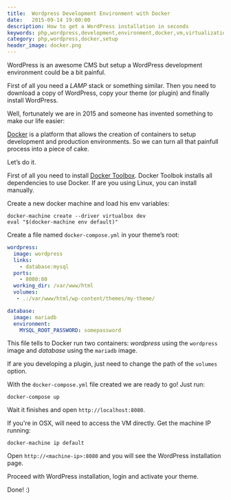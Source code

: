 ```yaml
---
title:  Wordpress Development Environment with Docker
date:   2015-09-14 19:00:00
description: How to get a WordPress installation in seconds
keywords: php,wordpress,development,environment,docker,vm,virtualization
category: php,wordpress,docker,setup
header_image: docker.png
---
```


WordPress is an awesome CMS but setup a WordPress development environment could be a bit painful.

First of all you need a *LAMP* stack or something similar. Then you need to download a copy of WordPress, copy your theme (or plugin) and finally install WordPress.

Well, fortunately we are in 2015 and someone has invented something to make our life easier:

[Docker](http://docker.io) is a platform that allows the creation of containers to setup development and production environments. So we can turn all that painfull process into a piece of cake.

Let’s do it.

First of all you need to install [Docker Toolbox](https://www.docker.com/toolbox). Docker Toolbok installs all dependencies to use Docker. If are you using Linux, you can install manually.

Create a new docker machine and load his env variables:

	docker-machine create --driver virtualbox dev
	eval "$(docker-machine env default)"

Create a file named `docker-compose.yml` in your theme’s root:

```yaml
wordpress:
  image: wordpress
  links:
    - database:mysql
  ports:
    - 8080:80
  working_dir: /var/www/html
  volumes:
   - .:/var/www/html/wp-content/themes/my-theme/

database:
  image: mariadb
  environment:
    MYSQL_ROOT_PASSWORD: somepassword
```

This file tells to Docker run two containers: *wordpress* using the `wordpress` image and *database* using the `mariadb` image.

If are you developing a plugin, just need to change the path of the `volumes` option.

With the `docker-compose.yml` file created we are ready to go! Just run:

	docker-compose up

Wait it finishes and open `http://localhost:8080`.

If you're in OSX, will need to access the VM directly. Get the machine IP running:

	docker-machine ip default

Open `http://<machine-ip>:8080` and you will see the WordPress installation page.

Proceed with WordPress installation, login and activate your theme.

Done! :)
